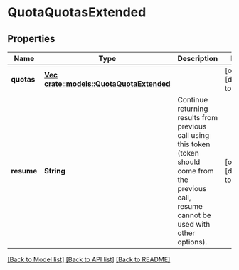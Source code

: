 # QuotaQuotasExtended

## Properties
Name | Type | Description | Notes
------------ | ------------- | ------------- | -------------
**quotas** | [**Vec <crate::models::QuotaQuotaExtended>**](QuotaQuotaExtended.md) |  | [optional] [default to null]
**resume** | **String** | Continue returning results from previous call using this token (token should come from the previous call, resume cannot be used with other options). | [optional] [default to null]

[[Back to Model list]](../README.md#documentation-for-models) [[Back to API list]](../README.md#documentation-for-api-endpoints) [[Back to README]](../README.md)


